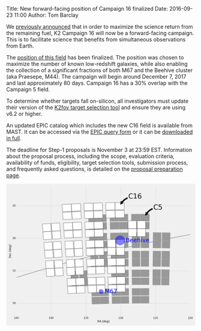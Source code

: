 Title: New forward-facing position of Campaign 16 finalized
Date: 2016-09-23 11:00
Author: Tom Barclay

We [previously announced](change-to-campaign-16-field-position-and-delay-to-go-cycle-5-deadline.html) that in order to maximize the science return from the remaining fuel, K2 Campaign 16 will now be a forward-facing campaign. This is to facilitate science that benefits from simultaneous observations from Earth.

The [position of this field](k2-fields.html) has been finalized. The position was chosen to maximize the number of known low-redshift galaxies, while also enabling the collection of a significant fractions of both M67 and the Beehive cluster (aka Praesepe, M44). The campaign will begin around December 7, 2017 and last approximately 80 days. Campaign 16 has a 30% overlap with the Campaign 5 field.

To determine whether targets fall on-silicon, all investigators must update their version of the
<a href="software.html#k2fov">K2fov target selection tool</a>
 and ensure they are using v6.2 or higher. 

An updated EPIC catalog which includes the new C16 field is available from MAST.
It can be accessed via the 
[EPIC query form](https://archive.stsci.edu/k2/epic/search.php)
or it can be [downloaded in full](https://archive.stsci.edu/k2/catalogs.html).

The deadline for Step-1 proposals is November 3 at 23:59 EST. Information about the proposal process, including the scope, evaluation criteria, availability of funds, eligibility, target selection tools, submission process, and frequently asked questions, is detailed on the [proposal preparation page](k2-proposing-targets.html).

[![Campaign 16 position](images/new-c16-field.png)](https://keplerscience.arc.nasa.gov/k2-fields.html#c16)
